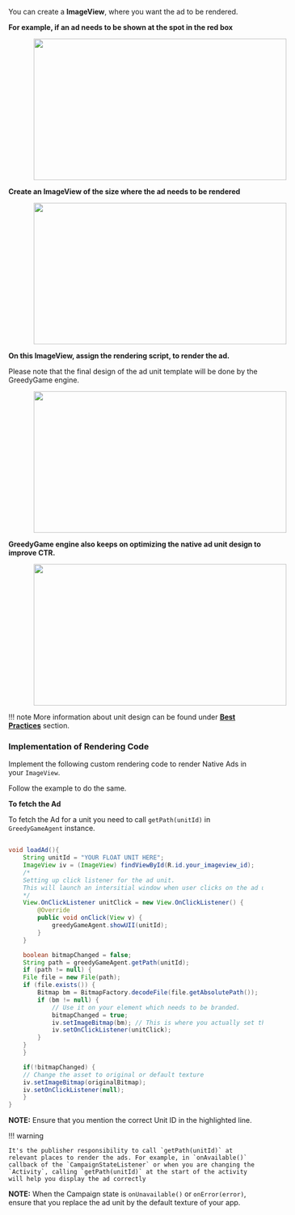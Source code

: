 You can create a **ImageView**, where you want the ad to be rendered.

**For example, if an ad needs to be shown at the spot in the red box**

<img src="/img/new/11a_mock.jpg" alt="" style="margin-left: 50px" width="500" height="280">

**Create an ImageView of the size where the ad needs to be rendered**

<img src="/img/new/11b_mock.jpg" alt="" style="margin-left: 50px" width="500" height="280">

**On this ImageView, assign the rendering script, to render the ad.**

Please note that the final design of the ad unit template will be done by the GreedyGame engine.

<img src="/img/new/11c_mock.jpg" alt="" style="margin-left: 50px" width="500" height="280">


**GreedyGame engine also keeps on optimizing the native ad unit design to improve CTR.**

<img src="/img/new/11d_mock.jpg" alt="" style="margin-left: 50px" width="500" height="280">


!!! note
    More information about unit design can be found under **<a target="_blank" rel="noopener noreferrer" href="/best_practices/#creating-units">Best Practices</a>** section.


### **Implementation of Rendering Code**
Implement the following custom rendering code to render Native Ads in your `ImageView`.

Follow the example to do the same.

**To fetch the Ad**

To fetch the Ad for a unit you need to call `getPath(unitId)` in `GreedyGameAgent` instance.

```Java tab= hl_lines="2"

void loadAd(){
    String unitId = "YOUR FLOAT UNIT HERE";
    ImageView iv = (ImageView) findViewById(R.id.your_imageview_id);
    /*
    Setting up click listener for the ad unit. 
    This will launch an intersitial window when user clicks on the ad unit.
    */
    View.OnClickListener unitClick = new View.OnClickListener() {
        @Override
        public void onClick(View v) {
            greedyGameAgent.showUII(unitId); 
        }
    }

    boolean bitmapChanged = false;
    String path = greedyGameAgent.getPath(unitId);
    if (path != null) {
    File file = new File(path);
    if (file.exists()) {
        Bitmap bm = BitmapFactory.decodeFile(file.getAbsolutePath());
        if (bm != null) {
            // Use it on your element which needs to be branded.
            bitmapChanged = true;
            iv.setImageBitmap(bm); // This is where you actually set the Native Ad
            iv.setOnClickListener(unitClick);
        }
    }
    }

    if(!bitmapChanged) {
    // Change the asset to original or default texture
    iv.setImageBitmap(originalBitmap);
    iv.setOnClickListener(null);
    }
}
```

**NOTE:** Ensure that you mention the correct Unit ID in the highlighted line.

<!-- ```Java tab="Kotlin"
val adUnitIV = ImageView(context) // AdUnit ImageView to render ad
// Game logics
val unitPath = greedyGame.getPath(ADUNIT_CREATED)
if(unitPath.isNotEmpty()) {
    // GreedyGameAgent has an ad that can be rendered for this Unit id.
    val adBitmap = BitmapHelper.getBitmap(unitPath)
    adUnitIV.bitmap = adBitmap
} else {
    // GreedyGame does not have a valid Ad for this Unit id at the moment
}
``` -->

!!! warning
    
    It's the publisher responsibility to call `getPath(unitId)` at relevant places to render the ads. For example, in `onAvailable()` callback of the `CampaignStateListener` or when you are changing the `Activity`, calling `getPath(unitId)` at the start of the activity will help you display the ad correctly


**NOTE:** When the Campaign state is `onUnavailable()` or `onError(error)`, ensure that you replace the ad unit by the default texture of your app.
